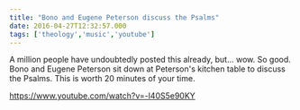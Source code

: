 ```yaml
---
title: "Bono and Eugene Peterson discuss the Psalms"
date: 2016-04-27T12:32:57.000
tags: ['theology','music','youtube']
---
```


A million people have undoubtedly posted this already, but... wow. So good. Bono and Eugene Peterson sit down at Peterson's kitchen table to discuss the Psalms. This is worth 20 minutes of your time.

https://www.youtube.com/watch?v=-l40S5e90KY
